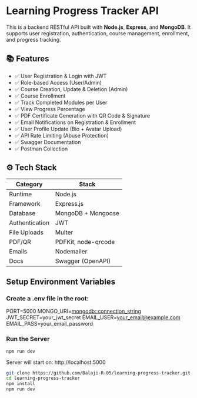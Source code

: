# Learning Progress Tracker API

This is a backend RESTful API built with **Node.js**, **Express**, and **MongoDB**. It supports user registration, authentication, course management, enrollment, and progress tracking.

## 📚 Features

- ✅ User Registration & Login with JWT
- ✅ Role-based Access (User/Admin)
- ✅ Course Creation, Update & Deletion (Admin)
- ✅ Course Enrollment
- ✅ Track Completed Modules per User
- ✅ View Progress Percentage
- ✅ PDF Certificate Generation with QR Code & Signature
- ✅ Email Notifications on Registration & Enrollment
- ✅ User Profile Update (Bio + Avatar Upload)
- ✅ API Rate Limiting (Abuse Protection)
- ✅ Swagger Documentation
- ✅ Postman Collection

## ⚙️ Tech Stack

| Category       | Stack                        |
|----------------|------------------------------|
| Runtime        | Node.js                      |
| Framework      | Express.js                   |
| Database       | MongoDB + Mongoose           |
| Authentication | JWT                          |
| File Uploads   | Multer                       |
| PDF/QR         | PDFKit, node-qrcode          |
| Emails         | Nodemailer                   |
| Docs           | Swagger (OpenAPI)            |

## Setup Environment Variables
### Create a .env file in the root:
PORT=5000
MONGO_URI=<mongodb::connection_string>
JWT_SECRET=your_jwt_secret
EMAIL_USER=your_email@example.com
EMAIL_PASS=your_email_password

### Run the Server
```
npm run dev
```
Server will start on: http://localhost:5000










```bash
git clone https://github.com/Balaji-R-05/learning-progress-tracker.git
cd learning-progress-tracker
npm install
npm run dev
```